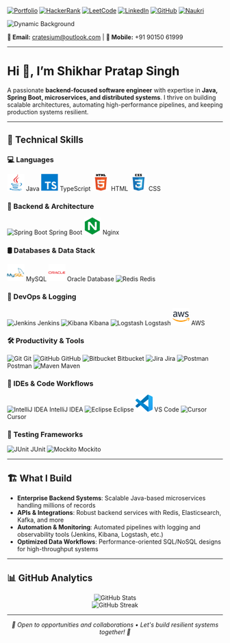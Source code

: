 <!-- Top badge section with contact info -->
[![Portfolio](https://img.shields.io/badge/Portfolio-000000?style=for-the-badge&logo=About.me&logoColor=white)](https://shikharpratapsinghportfolio.netlify.app/)
[![HackerRank](https://img.shields.io/badge/HackerRank-00EA64?style=for-the-badge&logo=HackerRank&logoColor=white)](https://www.hackerrank.com/profile/csc_2021b0121053)
[![LeetCode](https://img.shields.io/badge/LeetCode-FFA116?style=for-the-badge&logo=LeetCode&logoColor=white)](https://leetcode.com/u/cratesium/)
[![LinkedIn](https://img.shields.io/badge/LinkedIn-0077B5?style=for-the-badge&logo=linkedin&logoColor=white)](https://www.linkedin.com/in/shikhar-pratap-singh-09a9b322a/)
[![GitHub](https://img.shields.io/badge/GitHub-100000?style=for-the-badge&logo=github&logoColor=white)](https://github.com/cratesium)
[![Naukri](https://img.shields.io/badge/Naukri-0054A6?style=for-the-badge&logo=naukri&logoColor=white)](https://www.naukri.com/code360/profile/cratesium)

![Dynamic Background](https://user-images.githubusercontent.com/583231/128747963-f1f0c52e-57b6-4db8-b07e-c252c20c1e67.gif)

**📧 Email:** [cratesium@outlook.com](mailto:cratesium@outlook.com)  |  **📱 Mobile:** +91 90150 61999

---

# Hi 👋, I’m Shikhar Pratap Singh

A passionate **backend-focused software engineer** with expertise in **Java, Spring Boot, microservices, and distributed systems**. I thrive on building scalable architectures, automating high-performance pipelines, and keeping production systems resilient.

---

## 💼 Technical Skills

### 💻 Languages
<p align="left">
<img src="https://raw.githubusercontent.com/devicons/devicon/master/icons/java/java-original.svg" alt="Java" width="40" height="40"/> Java
<img src="https://raw.githubusercontent.com/devicons/devicon/master/icons/typescript/typescript-original.svg" alt="TypeScript" width="40" height="40"/> TypeScript
<img src="https://raw.githubusercontent.com/devicons/devicon/master/icons/html5/html5-original-wordmark.svg" alt="HTML5" width="40" height="40"/> HTML
<img src="https://raw.githubusercontent.com/devicons/devicon/master/icons/css3/css3-original-wordmark.svg" alt="CSS3" width="40" height="40"/> CSS
</p>

### 🧠 Backend & Architecture
<p align="left">
<img src="https://www.vectorlogo.zone/logos/springio/springio-icon.svg" alt="Spring Boot" width="40" height="40"/> Spring Boot
<img src="https://raw.githubusercontent.com/devicons/devicon/master/icons/nginx/nginx-original.svg" alt="Nginx" width="40" height="40"/> Nginx
</p>

### 🛢 Databases & Data Stack
<p align="left">
<img src="https://raw.githubusercontent.com/devicons/devicon/master/icons/mysql/mysql-original-wordmark.svg" alt="MySQL" width="40" height="40"/> MySQL
<img src="https://raw.githubusercontent.com/devicons/devicon/master/icons/oracle/oracle-original.svg" alt="Oracle DB" width="40" height="40"/> Oracle Database
<img src="https://img.icons8.com/color/48/redis.png" alt="Redis" width="40" height="40"/> Redis
</p>

### 🚀 DevOps & Logging
<p align="left">
<img src="https://www.vectorlogo.zone/logos/jenkins/jenkins-icon.svg" alt="Jenkins" width="40" height="40"/> Jenkins
<img src="https://img.icons8.com/color/48/kibana.png" alt="Kibana" width="40" height="40"/> Kibana
<img src="https://img.icons8.com/color/48/logstash.png" alt="Logstash" width="40" height="40"/> Logstash
<img src="https://raw.githubusercontent.com/devicons/devicon/master/icons/amazonwebservices/amazonwebservices-original-wordmark.svg" alt="AWS" width="40" height="40"/> AWS
</p>

### 🛠 Productivity & Tools
<p align="left">
<img src="https://cdn.jsdelivr.net/gh/devicons/devicon/icons/git/git-original.svg" alt="Git" width="40" height="40"/> Git
<img src="https://github.githubassets.com/images/modules/logos_page/GitHub-Mark.png" alt="GitHub" width="40" height="40"/> GitHub
<img src="https://cdn.worldvectorlogo.com/logos/bitbucket-icon.svg" alt="Bitbucket" width="40" height="40"/> Bitbucket
<img src="https://cdn.worldvectorlogo.com/logos/jira-1.svg" alt="Jira" width="40" height="40"/> Jira
<img src="https://www.vectorlogo.zone/logos/getpostman/getpostman-icon.svg" alt="Postman" width="40" height="40"/> Postman
<img src="https://cdn.jsdelivr.net/gh/devicons/devicon/icons/maven/maven-original.svg" alt="Maven" width="40" height="40"/> Maven
</p>

### 🧩 IDEs & Code Workflows
<p align="left">
<img src="https://resources.jetbrains.com/storage/products/company/brand/logos/IntelliJ_IDEA_icon.svg" alt="IntelliJ IDEA" width="40" height="40"/> IntelliJ IDEA
<img src="https://upload.wikimedia.org/wikipedia/commons/d/d0/Eclipse-Luna-Logo.svg" alt="Eclipse" width="40" height="40"/> Eclipse
<img src="https://raw.githubusercontent.com/devicons/devicon/master/icons/vscode/vscode-original.svg" alt="VS Code" width="40" height="40"/> VS Code
<img src="https://avatars.githubusercontent.com/u/16734757?s=200&v=4" alt="Cursor" width="40" height="40"/> Cursor
</p>

### 🧪 Testing Frameworks
<p align="left">
<img src="https://junit.org/junit5/assets/img/junit5-logo.png" alt="JUnit" width="60" height="40"/> JUnit
<img src="https://avatars.githubusercontent.com/u/19369327?s=200&v=4" alt="Mockito" width="40" height="40"/> Mockito
</p>

---

## 🏗️ What I Build

- **Enterprise Backend Systems**: Scalable Java-based microservices handling millions of records  
- **APIs & Integrations**: Robust backend services with Redis, Elasticsearch, Kafka, and more  
- **Automation & Monitoring**: Automated pipelines with logging and observability tools (Jenkins, Kibana, Logstash, etc.)  
- **Optimized Data Workflows**: Performance-oriented SQL/NoSQL designs for high-throughput systems  

---

## 📊 GitHub Analytics

<div align="center">
<img src="https://github-readme-stats.vercel.app/api?username=shikhar-pratap&show_icons=true&locale=en&theme=dark" alt="GitHub Stats" />
<br />
<img src="https://github-readme-streak-stats.herokuapp.com/?user=shikhar-pratap&theme=dark" alt="GitHub Streak" />
</div>

---

<p align="center">
<i>💼 Open to opportunities and collaborations • Let's build resilient systems together! 🚀</i>
</p>
